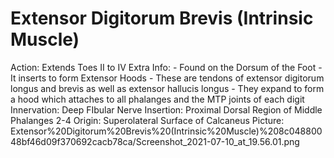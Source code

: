 # Extensor Digitorum Brevis (Intrinsic Muscle)

Action: Extends Toes II to IV
Extra Info: - Found on the Dorsum of the Foot                                                      - It inserts to form Extensor Hoods                                                 - These are tendons of extensor digitorum longus and brevis as well as extensor hallucis longus
                                                   - They expand to form a hood which attaches to all phalanges and the MTP joints of each digit
Innervation: Deep FIbular Nerve
Insertion: Proximal Dorsal Region of Middle Phalanges 2-4
Origin: Superolateral Surface of Calcaneus 
Picture: Extensor%20Digitorum%20Brevis%20(Intrinsic%20Muscle)%208c04880048bf46d09f370692cacb78ca/Screenshot_2021-07-10_at_19.56.01.png